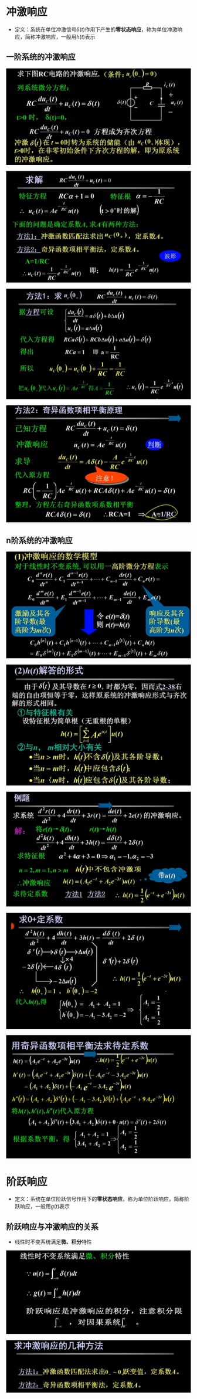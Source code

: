 # 冲激响应
* 定义：系统在单位冲激信号$\delta (t)$作用下产生的**零状态响应**，称为单位冲激响应，简称冲激响应，一般用$h(t)$表示

## 一阶系统的冲激响应

![Alt text](image-370.png)

![Alt text](image-571.png)

![Alt text](image-569.png)

![Alt text](image-570.png)

## n阶系统的冲激响应

![Alt text](image-572.png)

![Alt text](image-573.png)

![Alt text](image-574.png)

![Alt text](image-575.png)

![Alt text](image-576.png)

# 阶跃响应
* 定义：系统在单位阶跃信号作用下的**零状态响应**，称为单位阶跃响应，简称阶跃响应，一般用$g(t)$表示

## 阶跃响应与冲激响应的关系
* 线性时不变系统满足**微、积分**特性

![Alt text](image-577.png)

![Alt text](image-578.png)
